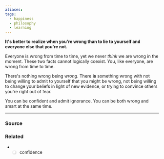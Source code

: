 ```yaml
---
aliases: 
tags:
  - happiness
  - philosophy
  - learning
---
```

**It's better to realize when you're wrong than to lie to yourself and everyone else that you're not.**

Everyone is wrong from time to time, yet we never *think* we are wrong in the moment. These two facts cannot logically coexist. You, like everyone, are wrong from time to time.

There's nothing wrong being *wrong*. There **is** something wrong with not being willing to admit to yourself that you might be wrong, not being willing to change your beliefs in light of new evidence, or trying to convince others you're right out of fear. 

You can be confident and admit ignorance. You can be both wrong and smart at the same time. 

---

### Source


### Related
- - [ ]  confidence